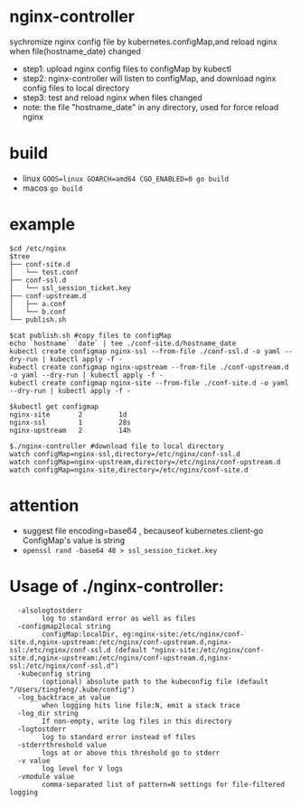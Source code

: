 # nginx-controller
sychromize nginx config file by kubernetes.configMap,and reload nginx when file(hostname_date) changed
- step1: upload nginx config files to configMap by kubectl
- step2: nginx-controller will listen to configMap, and download nginx config files to local directory
- step3: test and reload nginx when files changed
- note: the file "hostname_date" in any directory, used for force reload nginx

# build
- linux `GOOS=linux GOARCH=amd64 CGO_ENABLED=0 go build`
- macos `go build`

# example
```
$cd /etc/nginx
$tree
├── conf-site.d
│   └── test.conf
├── conf-ssl.d
│   └── ssl_session_ticket.key
├── conf-upstream.d
│   ├── a.conf
│   └── b.conf
└── publish.sh

$cat publish.sh #copy files to configMap
echo `hostname` `date` | tee ./conf-site.d/hostname_date
kubectl create configmap nginx-ssl --from-file ./conf-ssl.d -o yaml --dry-run | kubectl apply -f -
kubectl create configmap nginx-upstream --from-file ./conf-upstream.d -o yaml --dry-run | kubectl apply -f -
kubectl create configmap nginx-site --from-file ./conf-site.d -o yaml --dry-run | kubectl apply -f -

$kubectl get configmap 
nginx-site       2         1d
nginx-ssl        1         28s
nginx-upstream   2         14h

$./nginx-controller #download file to local directory
watch configMap=nginx-ssl,directory=/etc/nginx/conf-ssl.d 
watch configMap=nginx-upstream,directory=/etc/nginx/conf-upstream.d 
watch configMap=nginx-site,directory=/etc/nginx/conf-site.d 
```

# attention
- suggest file encoding=base64 , becauseof kubernetes.client-go ConfigMap's value is string 
- `openssl rand -base64 48 > ssl_session_ticket.key`

# Usage of ./nginx-controller:
```
  -alsologtostderr
        log to standard error as well as files
  -configmap2local string
        configMap:localDir, eg:nginx-site:/etc/nginx/conf-site.d,nginx-upstream:/etc/nginx/conf-upstream.d,nginx-ssl:/etc/nginx/conf-ssl.d (default "nginx-site:/etc/nginx/conf-site.d,nginx-upstream:/etc/nginx/conf-upstream.d,nginx-ssl:/etc/nginx/conf-ssl.d")
  -kubeconfig string
        (optional) absolute path to the kubeconfig file (default "/Users/tingfeng/.kube/config")
  -log_backtrace_at value
        when logging hits line file:N, emit a stack trace
  -log_dir string
        If non-empty, write log files in this directory
  -logtostderr
        log to standard error instead of files
  -stderrthreshold value
        logs at or above this threshold go to stderr
  -v value
        log level for V logs
  -vmodule value
        comma-separated list of pattern=N settings for file-filtered logging

```
